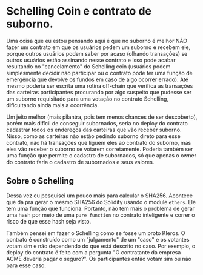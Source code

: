 # Schelling Coin e contrato de suborno.

Uma coisa que eu estou pensando aqui é que no suborno é melhor NÂO fazer um contrato em que os usuários pedem um suborno e recebem ele, porque outros usuários podem saber por acaso (olhando transações) se outros usuários estão assinando nesse contrato e isso pode acabar resultando no "cancelamento" do Schelling coin (usuários podem simplesmente decidir não participar ou o contrato pode ter uma função de emergência que devolve os fundos em caso de algo ocorrer errado). Até mesmo poderia ser escrita uma rotina off-chain que verifica as transações das carteiras participantes procurando por algo suspeito que pudesse ser um suborno requisitado para uma votação no contrato Schelling, dificultando ainda mais a ocorrência.

Um jeito melhor (mais pilantra, pois tem menos chances de ser descoberto), porém mais difícil de conseguir subornados, seria no deploy do contrato cadastrar todos os endereços das carteiras que vão receber suborno. Nisso, como as carteiras não estão pedindo suborno direto para esse contrato, não há transações que liguem eles ao contrato do suborno, mas eles vão receber o suborno se votarem corretamente. Poderia também ser uma função que permite o cadastro de subornados, só que apenas o owner do contrato faria o cadastro de subornados e seus valores.

## Sobre o Schelling

Dessa vez eu pesquisei um pouco mais para calcular o SHA256. Acontece que dá pra gerar o mesmo SHA256 do Solidity
usando o module `ethers`. Ele tem uma função que funciona. Portanto, não tem mais o problema de gerar uma hash por meio de uma `pure function` no contrato inteligente e correr o risco de que esse hash seja visto.

Também pensei em fazer o Schelling como se fosse um proto Kleros. O contrato é construído como um "julgamento" de um "caso" e os votantes votam sim e não dependendo do que está descrito no caso. Por exemplo, o deploy do contrato é feito com a pergunta "O contratante da empresa ACME deveria pagar o seguro?". Os participantes então votam sim ou não para esse caso.
